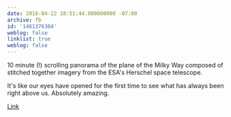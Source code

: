 ```yaml
---
date: 2016-04-22 18:51:44.000000000 -07:00
archive: fb
id: '1461376304'
weblog: false
linklist: true
weblog: false
---
```


10 minute (!) scrolling panorama of the plane of the Milky Way composed of stitched together imagery from the ESA's Herschel space telescope.

It's like our eyes have opened for the first time to see what has always been right above us. Absolutely amazing. 

[Link](http://sci.esa.int/herschel/57756-herschels-view-of-the-galactic-plane/)
